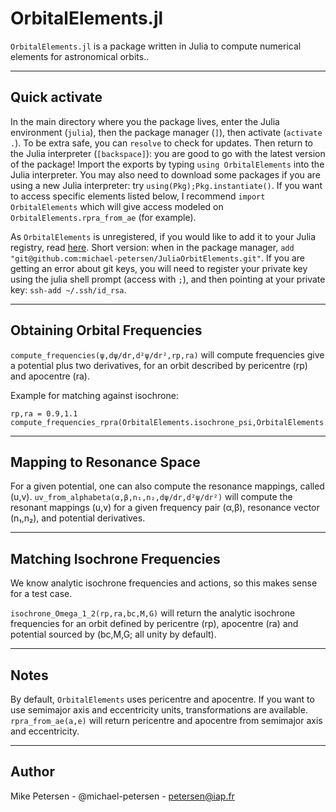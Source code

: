 
# OrbitalElements.jl

`OrbitalElements.jl` is a package written in Julia to compute numerical elements for astronomical orbits..

-----------------------------

## Quick activate

In the main directory where you the package lives, enter the Julia environment (`julia`), then the package manager (`]`), then activate (`activate .`). To be extra safe, you can `resolve` to check for updates. Then return to the Julia interpreter (`[backspace]`): you are good to go with the latest version of the package! Import the exports by typing `using OrbitalElements` into the Julia interpreter. You may also need to download some packages if you are using a new Julia interpreter: try `using(Pkg);Pkg.instantiate()`. If you want to access specific elements listed below, I recommend `import OrbitalElements` which will give access modeled on `OrbitalElements.rpra_from_ae` (for example).

As `OrbitalElements` is unregistered, if you would like to add it to your Julia registry, read [here](https://pkgdocs.julialang.org/v1/managing-packages/#Adding-unregistered-packages). Short version: when in the package manager, `add "git@github.com:michael-petersen/JuliaOrbitElements.git"`. If you are getting an error about git keys, you will need to register your private key using the julia shell prompt (access with `;`), and then pointing at your private key: `ssh-add ~/.ssh/id_rsa`.

-----------------------------

## Obtaining Orbital Frequencies

`compute_frequencies(ψ,dψ/dr,d²ψ/dr²,rp,ra)` will compute frequencies give a potential plus two derivatives, for an orbit described by pericentre (rp) and apocentre (ra).

Example for matching against isochrone:
```
rp,ra = 0.9,1.1
compute_frequencies_rpra(OrbitalElements.isochrone_psi,OrbitalElements.isochrone_dpsi_dr,OrbitalElements.isochrone_ddpsi_ddr,rp,ra)
```

-----------------------------

## Mapping to Resonance Space

For a given potential, one can also compute the resonance mappings, called (u,v).
`uv_from_alphabeta(α,β,n₁,n₂,dψ/dr,d²ψ/dr²)` will compute the resonant mappings (u,v) for a given frequency pair (α,β), resonance vector (n₁,n₂), and potential derivatives.

-----------------------------

## Matching Isochrone Frequencies
We know analytic isochrone frequencies and actions, so this makes sense for a test case.

`isochrone_Omega_1_2(rp,ra,bc,M,G)` will return the analytic isochrone frequencies for an orbit defined by pericentre (rp), apocentre (ra) and potential sourced by (bc,M,G; all unity by default).

-----------------------------

## Notes
By default, `OrbitalElements` uses pericentre and apocentre. If you want to use semimajor axis and eccentricity units, transformations are available. `rpra_from_ae(a,e)` will return pericentre and apocentre from semimajor axis and eccentricity.

-----------------------------

## Author

Mike Petersen -  @michael-petersen - petersen@iap.fr
